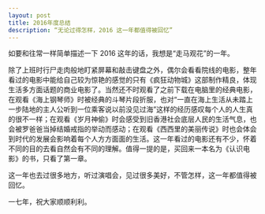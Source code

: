 ```yaml
---
layout: post
title: 2016年度总结
description: “无论过得怎样，2016 这一年都值得被回忆”
---
```


如要和往常一样简单描述一下 2016 这年的话，我想是“走马观花”的一年。

除了上班时行尸走肉般地盯紧屏幕和敲击键盘之外，偶尔会看看院线的电影，整年看过的电影中能给自己较为惊艳的感觉的只有《疯狂动物城》这部制作精良，体现生活多方面话题的商业电影了。当然还不时观看了之前下载在电脑里的经典电影，在观看《海上钢琴师》时被经典的斗琴片段折服，也对“一直在海上生活从未踏上一步陆地的主人公听到一位乘客说以前没见过海”这样的经历感叹每个人的人生真的很不一样；在观看《岁月神偷》时会感受到旧香港社会底层人民的生活气息，也会被罗爸爸当掉结婚戒指的举动而感动；在观看《西西里的美丽传说》时也会体会到时代的发展会影响着每个人方方面面的生活。这一年看过的电影还有不少，怀着不同的目的去看自然会有不同的理解。值得一提的是，买回来一本名为《认识电影》的书，只看了第一章。

这一年也去过很多地方，听过演唱会，见过很多美好，不管怎样，这一年都值得被回忆。

一七年，祝大家顺顺利利。

